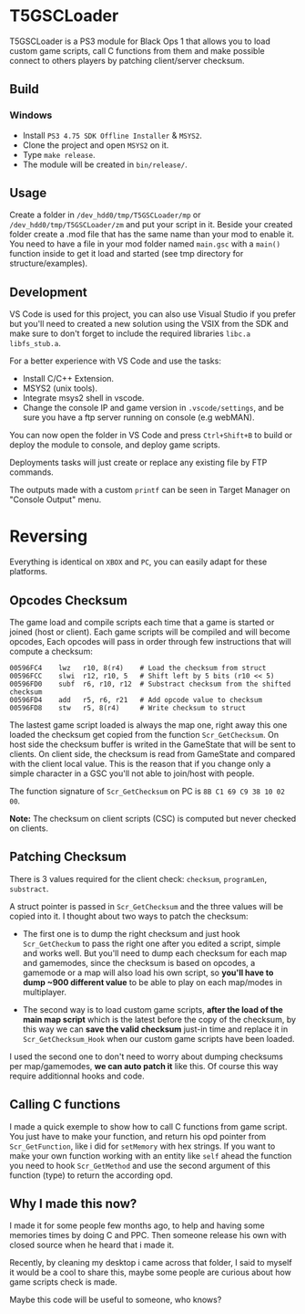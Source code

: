 # T5GSCLoader

T5GSCLoader is a PS3 module for Black Ops 1 that allows you to load custom game scripts, call C functions from them and make possible connect to others players by patching client/server checksum.

## Build
### Windows
* Install `PS3 4.75 SDK Offline Installer` & `MSYS2`.
* Clone the project and open `MSYS2` on it.
* Type `make release`.
* The module will be created in `bin/release/`.

## Usage
Create a folder in `/dev_hdd0/tmp/T5GSCLoader/mp` or `/dev_hdd0/tmp/T5GSCLoader/zm` and put your script in it. Beside your created folder create a .mod file that has the same name than your mod to enable it. You need to have a file in your mod folder named `main.gsc` with a `main()` function inside to get it load and started (see tmp directory for structure/examples).

## Development
VS Code is used for this project, you can also use Visual Studio if you prefer but you'll need to created a new solution using the VSIX from the SDK and make sure to don't forget to include the required libraries `libc.a libfs_stub.a`.

For a better experience with VS Code and use the tasks:

* Install C/C++ Extension.
* MSYS2 (unix tools).
* Integrate msys2 shell in vscode.
* Change the console IP and game version in `.vscode/settings`, and be sure you have a ftp server running on console (e.g webMAN).

You can now open the folder in VS Code and press `Ctrl+Shift+B` to build or deploy the module to console, and deploy game scripts.

Deployments tasks will just create or replace any existing file by FTP commands.

The outputs made with a custom `printf` can be seen in Target Manager on "Console Output" menu.

# Reversing
Everything is identical on `XBOX` and `PC`, you can easily adapt for these platforms.

## Opcodes Checksum

The game load and compile scripts each time that a game is started or joined (host or client). Each game scripts will be compiled and will become opcodes, Each opcodes will pass in order through few instructions that will compute a checksum:

```
00596FC4    lwz   r10, 8(r4)    # Load the checksum from struct
00596FCC    slwi  r12, r10, 5   # Shift left by 5 bits (r10 << 5)   
00596FD0    subf  r6, r10, r12  # Substract checksum from the shifted checksum 
00596FD4    add   r5, r6, r21   # Add opcode value to checksum
00596FD8    stw   r5, 8(r4)     # Write checksum to struct
```

The lastest game script loaded is always the map one, right away this one loaded the checksum get copied from the function `Scr_GetChecksum`. On host side the checksum buffer is writed in the GameState that will be sent to clients. On client side, the checksum is read from GameState and compared with the client local value. This is the reason that if you change only a simple character in a GSC you'll not able to join/host with people.

The function signature of `Scr_GetChecksum` on PC is `8B C1 69 C9 38 10 02 00`.

**Note:** The checksum on client scripts (CSC) is computed but never checked on clients.

## Patching Checksum

There is 3 values required for the client check: `checksum`, `programLen`, `substract`.

A struct pointer is passed in `Scr_GetChecksum` and the three values will be copied into it.
I thought about two ways to patch the checksum:

* The first one is to dump the right checksum and just hook `Scr_GetCheckum` to pass the right one after you edited a script, simple and works well. But you'll need to dump each checksum for each map and gamemodes, since the checksum is based on opcodes, a gamemode or a map will also load his own script, so **you'll have to dump ~900 different value** to be able to play on each map/modes in multiplayer.

* The second way is to load custom game scripts, **after the load of the main map script** which is the latest before the copy of the checksum, by this way we can **save the valid checksum** just-in time and replace it in `Scr_GetChecksum_Hook` when our custom game scripts have been loaded.

I used the second one to don't need to worry about dumping checksums per map/gamemodes, **we can auto patch it** like this. Of course this way require additionnal hooks and code.

## Calling C functions

I made a quick exemple to show how to call C functions from game script.
You just have to make your function, and return his opd pointer from `Scr_GetFunction`, like i did for `setMemory` with hex strings. If you want to make your own function working with an entity like `self` ahead the function you need to hook `Scr_GetMethod` and use the second argument of this function (type) to return the according opd.

## Why I made this now?

I made it for some people few months ago, to help and having some memories times by doing C and PPC. Then someone release his own with closed source when he heard that i made it.

Recently, by cleaning my desktop i came across that folder, I said to myself it would be a cool to share this, maybe some people are curious about how game scripts check is made.

Maybe this code will be useful to someone, who knows?
